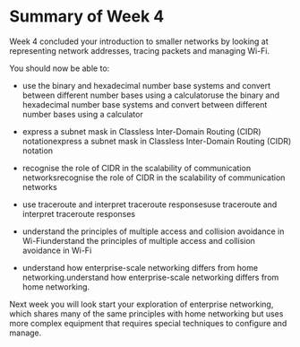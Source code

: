 # Summary of Week 4


Week 4 concluded your introduction to smaller networks by looking at representing network addresses, tracing packets and managing Wi-Fi.

You should now be able to:

* use the binary and hexadecimal number base systems and convert between different number bases using a calculatoruse the binary and hexadecimal number base systems and convert between different number bases using a calculator

* express a subnet mask in Classless Inter-Domain Routing (CIDR) notationexpress a subnet mask in Classless Inter-Domain Routing (CIDR) notation

* recognise the role of CIDR in the scalability of communication networksrecognise the role of CIDR in the scalability of communication networks

* use traceroute and interpret traceroute responsesuse traceroute and interpret traceroute responses

* understand the principles of multiple access and collision avoidance in Wi-Fiunderstand the principles of multiple access and collision avoidance in Wi-Fi

* understand how enterprise-scale networking differs from home networking.understand how enterprise-scale networking differs from home networking.

Next week you will look start your exploration of enterprise networking, which shares many of the same principles with home networking but uses more complex equipment that requires special techniques to configure and manage.

